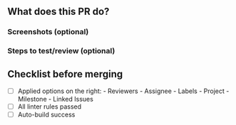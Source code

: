 ## What does this PR do?

### Screenshots (optional)

### Steps to test/review (optional)

## Checklist before merging
- [ ] Applied options on the right:
      - Reviewers
      - Assignee
      - Labels
      - Project
      - Milestone
      - Linked Issues
- [ ] All linter rules passed
- [ ] Auto-build success
